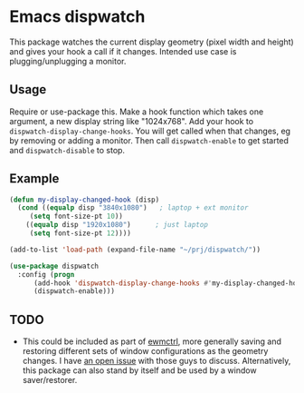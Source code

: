 # Emacs dispwatch #

This package watches the current display geometry (pixel width and height) and gives your
hook a call if it changes.  Intended use case is plugging/unplugging a monitor.

## Usage ##

Require or use-package this. Make a hook function which takes one argument, a new display
string like "1024x768". Add your hook to `dispwatch-display-change-hooks`. You will get
called when that changes, eg by removing or adding a monitor.  Then call `dispwatch-enable`
to get started and `dispwatch-disable` to stop.

## Example ##

```lisp
(defun my-display-changed-hook (disp)
  (cond ((equalp disp "3840x1080")   ; laptop + ext monitor
	 (setq font-size-pt 10))
	((equalp disp "1920x1080")      ; just laptop
	 (setq font-size-pt 12))))

(add-to-list 'load-path (expand-file-name "~/prj/dispwatch/"))

(use-package dispwatch
  :config (progn
	  (add-hook 'dispwatch-display-change-hooks #'my-display-changed-hook)
	  (dispwatch-enable)))
```

## TODO ##

* This could be included as part of [ewmctrl](https://github.com/flexibeast/ewmctrl), more generally saving and restoring different sets of window configurations as the geometry changes. I have [an open issue](https://github.com/flexibeast/ewmctrl/issues/13) with those guys to discuss. Alternatively, this package can also stand by itself and be used by a window saver/restorer.
